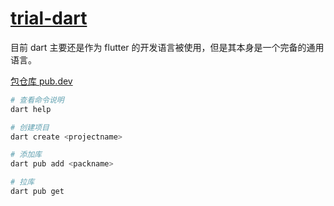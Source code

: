 # [trial-dart](https://github.com/chaosannals/trial-dart)

目前 dart 主要还是作为 flutter 的开发语言被使用，但是其本身是一个完备的通用语言。

[包仓库 pub.dev](pub.dev)

```bash
# 查看命令说明
dart help

# 创建项目
dart create <projectname>

# 添加库
dart pub add <packname>

# 拉库
dart pub get
```
